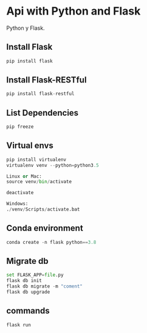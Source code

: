 # Api with Python and Flask
Python y Flask.

## Install Flask
```py
pip install flask
```

## Install Flask-RESTful
```py
pip install flask-restful
```

## List Dependencies
```py
pip freeze
```

## Virtual envs
```py
pip install virtualenv
virtualenv venv --python=python3.5

Linux or Mac:
source venv/bin/activate

deactivate

Windows:
./venv/Scripts/activate.bat

```

## Conda environment
```py
conda create -n flask python==3.8
```

## Migrate db
```py
set FLASK_APP=file.py
flask db init
flask db migrate -m "coment"
flask db upgrade
```

## commands
```py
flask run
```


